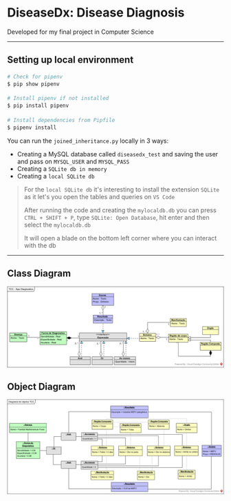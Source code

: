 # DiseaseDx: Disease Diagnosis
Developed for my final project in Computer Science

---

## Setting up local environment

```bash
# Check for pipenv
$ pip show pipenv

# Install pipenv if not installed
$ pip install pipenv

# Install dependencies from Pipfile
$ pipenv install
```

You can run the `joined_inheritance.py` locally in 3 ways:
- Creating a MySQL database called `diseasedx_test` and saving the user and pass on `MYSQL_USER` and `MYSQL_PASS`
- Creating a `SQLite db in memory`
- Creating a `local SQLite db`

> For the `local SQLite db` it's interesting to install the extension `SQLite` as it let's you open the tables and queries on `VS Code`
>
> After running the code and creating the `mylocaldb.db` you can press `CTRL + SHIFT + P`, type `SQLite: Open Database`, hit enter and then select the `mylocaldb.db`
>
> It will open a blade on the bottom left corner where you can interact with the db

---

## Class Diagram

![class_diagram](./diagrams/tcc_class_diagram.png)

## Object Diagram

![object_diagram](./diagrams/tcc_object_diagram.png)